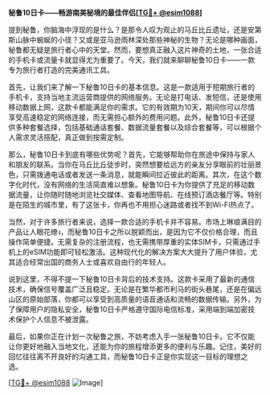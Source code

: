 **秘鲁10日卡——畅游南美秘境的最佳伴侣[[TG💪+ @esim1088](https://t.me/s/esim1088)]**

提到秘鲁，你脑海中浮现的是什么？是那令人叹为观止的马丘比丘遗址，还是安第斯山脉中蜿蜒的小径？又或是亚马逊雨林深处那些神秘的生物？无论是哪种画面，秘鲁都无疑是旅行者心中的天堂。然而，要想真正融入这片神奇的土地，一张合适的手机卡或流量卡就显得尤为重要了。今天，我们就来聊聊秘鲁10日卡——一款专为旅行者打造的完美通讯工具。

首先，让我们来了解一下秘鲁10日卡的基本信息。这是一款适用于短期旅行者的手机卡，支持当地主流运营商提供的网络服务。无论是打电话、发短信，还是使用移动数据上网，这款卡都能满足你的需求。它的有效期为10天，期间你可以尽情享受高速稳定的网络连接，而无需担心额外的费用问题。此外，秘鲁10日卡还提供多种套餐选择，包括基础通话套餐、数据流量套餐以及综合套餐等，可以根据个人需求灵活搭配，真正做到按需定制。

那么，秘鲁10日卡到底有哪些优势呢？首先，它能够帮助你在旅途中保持与家人和朋友的联系。当你在马丘比丘徒步时，突然想要给远方的亲友分享眼前的壮丽景色，只需拨通电话或者发送一条消息，就能瞬间拉近彼此的距离。其次，在这个数字化时代，没有网络的生活简直难以想象。秘鲁10日卡为你提供了充足的移动数据流量，让你随时随地浏览社交媒体、查看地图导航、在线预订酒店餐厅等。特别是在陌生的城市里，有了这张卡，你再也不用担心迷路或者找不到Wi-Fi热点了。

当然，对于许多旅行者来说，选择一款合适的手机卡并不容易。市场上琳琅满目的产品让人眼花缭ง，而秘鲁10日卡之所以脱颖而出，是因为它不仅价格合理，而且操作简单便捷。无需复杂的注册流程，也无需携带厚重的实体SIM卡，只需通过手机上的eSIM功能即可轻松激活。这种现代化的解决方案大大提升了用户体验，尤其适合经常出国的商务人士或喜欢自由行的年轻人。

说到这里，不得不提一下秘鲁10日卡背后的技术支持。这款卡采用了最新的通信技术，确保信号覆盖广泛且稳定。无论是在繁华都市利马的街头巷尾，还是在偏远山区的原始部落，你都可以享受到高质量的语音通话和流畅的数据传输。另外，为了保障用户的隐私安全，秘鲁10日卡严格遵守国际电信标准，采用端到端加密技术保护个人信息不被泄露。

最后，如果你正在计划一次秘鲁之旅，不妨考虑入手一张秘鲁10日卡。它不仅能让你更好地融入当地文化，还能为你的旅程增添更多的便利与乐趣。记住，美好的回忆往往离不开良好的沟通工具，而秘鲁10日卡正是你实现这一目标的理想之选。

[[TG💪+ @esim1088](https://t.me/s/esim1088) ![Image](https://i.postimg.cc/4NQfJmqS/Snipaste-2025-05-13-00-14-12.png)]